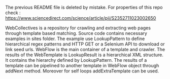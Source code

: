 The previous README file is deleted by mistake. For properties of this repo check : https://www.sciencedirect.com/science/article/pii/S2352711023002650 

WebCollectives is a repository for crawling and extracting web pages through template based matching. Source code contains necessary examples in sites folder.
The example use LookupPattern to define hierarchical regex patterns and HTTP GET or a Selenium API to download or link seed urls. 
WebFlow is the main container of a template and crawler. The results of the WebTemplate is LookupResult is a hierarchical XML structure. 
It contains the hierarchy defined by LookupPattern. The results of a template can be pipelined to another template in WebFlow object through addNext method. 
Moreover for self loops addExtraTemplate can be used. 


